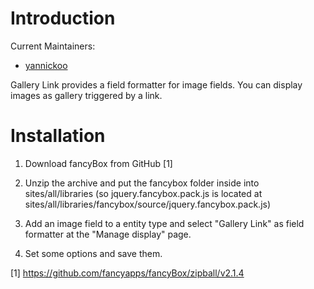 # Introduction

Current Maintainers:

* [yannickoo](https://www.drupal.org/u/yannickoo)

Gallery Link provides a field formatter for image fields.
You can display images as gallery triggered by a link.

# Installation

1. Download fancyBox from GitHub [1]

2. Unzip the archive and put the fancybox folder inside into sites/all/libraries
   (so jquery.fancybox.pack.js is located at
   sites/all/libraries/fancybox/source/jquery.fancybox.pack.js)

3. Add an image field to a entity type and select "Gallery Link" as
   field formatter at the "Manage display" page.

4. Set some options and save them.


[1] https://github.com/fancyapps/fancyBox/zipball/v2.1.4
